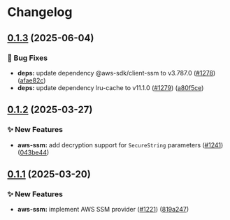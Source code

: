# Changelog

## [0.1.3](https://github.com/open-feature/js-sdk-contrib/compare/aws-ssm-provider-v0.1.2...aws-ssm-provider-v0.1.3) (2025-06-04)


### 🐛 Bug Fixes

* **deps:** update dependency @aws-sdk/client-ssm to v3.787.0 ([#1278](https://github.com/open-feature/js-sdk-contrib/issues/1278)) ([afae82c](https://github.com/open-feature/js-sdk-contrib/commit/afae82c1a1472d33b884105edaac2976c19e7423))
* **deps:** update dependency lru-cache to v11.1.0 ([#1279](https://github.com/open-feature/js-sdk-contrib/issues/1279)) ([a80f5ce](https://github.com/open-feature/js-sdk-contrib/commit/a80f5ce3d7a6e74e762a75ba8fa9f5b70ca2a179))

## [0.1.2](https://github.com/open-feature/js-sdk-contrib/compare/aws-ssm-provider-v0.1.1...aws-ssm-provider-v0.1.2) (2025-03-27)


### ✨ New Features

* **aws-ssm:** add decryption support for `SecureString` parameters ([#1241](https://github.com/open-feature/js-sdk-contrib/issues/1241)) ([043be44](https://github.com/open-feature/js-sdk-contrib/commit/043be44de1442b89876e9857478afe619fcf0b04))

## [0.1.1](https://github.com/open-feature/js-sdk-contrib/compare/aws-ssm-provider-v0.1.0...aws-ssm-provider-v0.1.1) (2025-03-20)


### ✨ New Features

* **aws-ssm:** implement AWS SSM provider ([#1221](https://github.com/open-feature/js-sdk-contrib/issues/1221)) ([819a247](https://github.com/open-feature/js-sdk-contrib/commit/819a247c41112c2873aa025ac0abd3c62eb53aca))
